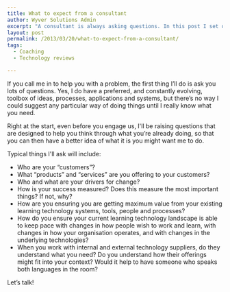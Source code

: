 ```yaml
---
title: What to expect from a consultant
author: Wyver Solutions Admin
excerpt: "A consultant is always asking questions. In this post I set out some of the initial questions I use to help understand what you're looking for, and how I can support you."
layout: post
permalink: /2013/03/20/what-to-expect-from-a-consultant/
tags:
  - Coaching
  - Technology reviews

---
```

If you call me in to help you with a problem, the first thing I&#8217;ll do is ask you lots of questions. Yes, I do have a preferred, and constantly evolving, toolbox of ideas, processes, applications and systems, but there&#8217;s no way I could suggest any particular way of doing things until I really know what you need.

Right at the start, even before you engage us, I'll be raising questions that are designed to help you think through what you&#8217;re already doing, so that you can then have a better idea of what it is you might want me to do.

Typical things I'll ask will include:

  * Who are your &#8220;customers&#8221;?
  * What &#8220;products&#8221; and &#8220;services&#8221; are you offering to your customers?
  * Who and what are your drivers for change?
  * How is your success measured? Does this measure the most important things? If not, why?
  * How are you ensuring you are getting maximum value from your existing learning technology systems, tools, people and processes?
  * How do you ensure your current learning technology landscape is able to keep pace with changes in how people wish to work and learn, with changes in how your organisation operates, and with changes in the underlying technologies?
  * When you work with internal and external technology suppliers, do they understand what you need? Do you understand how their offerings might fit into your context? Would it help to have someone who speaks both languages in the room?

Let&#8217;s talk!
